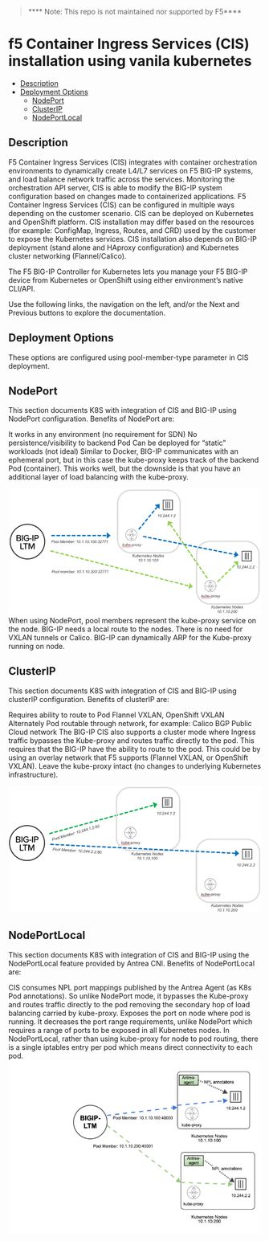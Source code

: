> **** Note: This repo is not maintained nor supported by F5****

# f5 Container Ingress Services (CIS) installation using vanila kubernetes


- [Description](#Description)
- [Deployment Options](#deployment-options)
  - [NodePort](#NodePort)
  - [ClusterIP](#../ClusterIP)
  - [NodePortLocal](#NodePortLocal)

 
## Description
F5 Container Ingress Services (CIS) integrates with container orchestration environments to dynamically create L4/L7 services on F5 BIG-IP systems, and load balance network traffic across the services. Monitoring the orchestration API server, CIS is able to modify the BIG-IP system configuration based on changes made to containerized applications.
F5 Container Ingress Services (CIS) can be configured in multiple ways depending on the customer scenario. CIS can be deployed on Kubernetes and OpenShift platform. CIS installation may differ based on the resources (for example: ConfigMap, Ingress, Routes, and CRD) used by the customer to expose the Kubernetes services. CIS installation also depends on BIG-IP deployment (stand alone and HAproxy configuration) and Kubernetes cluster networking (Flannel/Calico).

The F5 BIG-IP Controller for Kubernetes lets you manage your F5 BIG-IP device from Kubernetes or OpenShift using either environment’s native CLI/API.

Use the following links, the navigation on the left, and/or the Next and Previous buttons to explore the documentation.


## Deployment Options

These options are configured using pool-member-type parameter in CIS deployment.

## NodePort

This section documents K8S with integration of CIS and BIG-IP using NodePort configuration. Benefits of NodePort are:

It works in any environment (no requirement for SDN)
No persistence/visibility to backend Pod
Can be deployed for “static” workloads (not ideal)
Similar to Docker, BIG-IP communicates with an ephemeral port, but in this case the kube-proxy keeps track of the backend Pod (container). This works well, but the downside is that you have an additional layer of load balancing with the kube-proxy.

![NodePort](./images/nodeport-diagram.png)
When using NodePort, pool members represent the kube-proxy service on the node. BIG-IP needs a local route to the nodes. There is no need for VXLAN tunnels or Calico. BIG-IP can dynamically ARP for the Kube-proxy running on node.


## ClusterIP
This section documents K8S with integration of CIS and BIG-IP using clusterIP configuration. Benefits of clusterIP are:

Requires ability to route to Pod
Flannel VXLAN, OpenShift VXLAN
Alternately Pod routable through network, for example:
Calico BGP
Public Cloud network
The BIG-IP CIS also supports a cluster mode where Ingress traffic bypasses the Kube-proxy and routes traffic directly to the pod. This requires that the BIG-IP have the ability to route to the pod. This could be by using an overlay network that F5 supports (Flannel VXLAN, or OpenShift VXLAN). Leave the kube-proxy intact (no changes to underlying Kubernetes infrastructure).

![ClusterIP](./images/clusterip-diagram.png)

## NodePortLocal
This section documents K8S with integration of CIS and BIG-IP using the NodePortLocal feature provided by Antrea CNI. Benefits of NodePortLocal are:

CIS consumes NPL port mappings published by the Antrea Agent (as K8s Pod annotations). So unlike NodePort mode, it bypasses the Kube-proxy and routes traffic directly to the pod removing the secondary hop of load balancing carried by kube-proxy.
Exposes the port on node where pod is running. It decreases the port range requirements, unlike NodePort which requires a range of ports to be exposed in all Kubernetes nodes.
In NodePortLocal, rather than using kube-proxy for node to pod routing, there is a single iptables entry per pod which means direct connectivity to each pod.
![NodePortLocal](./images/nodeportlocal-1.png)
